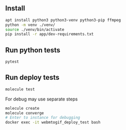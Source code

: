 ## Install

```bash
apt install python3 python3-venv python3-pip ffmpeg
python -m venv ./venv/
source ./venv/bin/activate 
pip install -r app/dev-requirements.txt
```

## Run python tests

```bash
pytest
```


## Run deploy tests

```bash
molecule test
```

For debug may use separate steps

```bash
molecule create
molecule converge
# Enter to instance for debugging
docker exec -it webmtogif_deploy_test bash
```